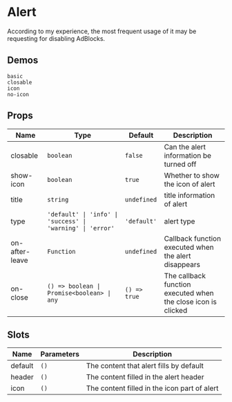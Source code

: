 # Alert

According to my experience, the most frequent usage of it may be requesting for disabling AdBlocks.

## Demos

```demo
basic
closable
icon
no-icon
```

## Props

| Name | Type | Default | Description |
| --- | --- | --- | --- |
| closable | `boolean` | `false` | Can the alert information be turned off |
| show-icon | `boolean` | `true` | Whether to show the icon of alert|
| title | `string` | `undefined` | title information of alert |
| type | `'default' \| 'info' \| 'success' \| 'warning' \| 'error'` | `'default'` | alert type |
| on-after-leave | `Function` | `undefined` | Callback function executed when the alert disappears |
| on-close | `() => boolean \| Promise<boolean> \| any` | `() => true` | The callback function executed when the close icon is clicked |

## Slots

| Name    | Parameters | Description |
| ------- | ---------- | ----------- |
| default | `()`       |  The content that alert fills by default |
| header  | `()`       |  The content filled in the alert header |
| icon    | `()`       |  The content filled in the icon part of alert|

